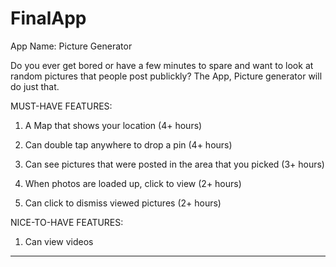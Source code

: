 # FinalApp

App Name: Picture Generator 

Do you ever get bored or have a few minutes to spare and want to look at 
random pictures that people post publickly? The App, Picture generator 
will do just that. 

MUST-HAVE FEATURES: 

1)  A Map that shows your location (4+ hours)

2)  Can double tap anywhere to drop a pin  (4+ hours)

3)  Can see pictures that were posted in the area that you picked (3+ hours) 

4)  When photos are loaded up, click to view  (2+ hours) 

5)  Can click to dismiss viewed pictures  (2+ hours) 

NICE-TO-HAVE FEATURES: 

1) Can view videos

---------------------------------------------------------------------------------------------
